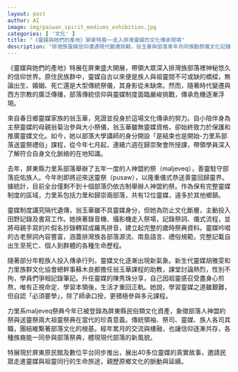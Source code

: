 ```yaml
---
layout: post
author: AI
image: img/paiwan_spirit_mediums_exhibition.jpg
categories: [ '文化' ]
title: "《靈媒與她們的產地》屏東特展──走入排灣靈媒的文化傳承現場"
description: "排灣族靈媒信仰遭遇現代變遷挑戰，翁玉華與部落青年共同推動祭儀文化記錄、教學與傳承。屏東特展同步展出40多名靈媒故事，帶領大眾認識祖靈信仰的珍貴與新生。"
---
```

《靈媒與她們的產地》特展在屏東盛大開展，帶領大眾深入排灣族部落裡神秘悠久的信仰世界。原住民族群中，靈媒自古以來便是族人與祖靈間不可或缺的橋樑，無論出生、婚姻、死亡還是大型傳統祭儀，其身影從未缺席。然而，隨著時代變遷與西方宗教的廣泛傳播，部落傳統信仰與靈媒制度面臨嚴峻挑戰，傳承危機逐漸浮現。

來自春日鄉靈媒家族的翁玉華，見證並投身於這場文化傳承的努力。自小陪伴身為主祭靈媒的母親翁菊治參與大小祭儀，翁玉華雖無靈媒資格，卻始終致力於保護和推廣靈媒文化。如今，她以部落大學講師的身分開設「是結束也是開始-力里系部落送靈祭禮俗」課程，從今年七月起，連續六週在歸崇聚會所授課，帶領學員深入了解符合自身文化脈絡的在地知識。

去年，屏東縣力里系部落舉辦了五年一度的人神盟約祭（maljeveq），善靈駐守部落庇佑族人。今年則即將迎來送靈祭（pusaw），以隆重儀式恭送善靈回歸靈界。據統計，目前全台僅剩不到十個部落仍依古制舉辦人神盟約祭。作為保有完整靈媒制度的區域，力里系包括力里和歸崇兩部落，共有12位靈媒，遠多於其他鄉鎮。

靈媒制度講究隔代遺傳，翁玉華雖不具靈媒身分，但她為防止文化斷層，主動投入田野記錄及書寫工作。她挾著錄音機、攝影機走入祭場，記錄祭詞、儀式流程，並將母親手寫的片假名抄錄轉寫成羅馬拼音，建立起完整的歲時祭典資料。靈媒吟唱的古老祭詞內容豐富，涵蓋排灣族各部落源流、南島語言、禮俗規範，完整記載自出生至死亡、個人到群體的各種生命歷程。

隨著部分年輕族人投入傳承行列，靈媒文化逐漸出現新氣象。新生代靈媒胡雅雯和力里族群文化協會總幹事蘇木良都擔任翁玉華課程的助教，課堂討論熱烈，性別不拘，學員們爭相記錄筆記。升任靈媒的陳秀珠分享，自己因祖靈感召受盡身心煎熬，唯有正視命定、學習本領後，生活才重回正軌。她說，學習靈媒之道雖艱難，但自認「必須要學」，除了師承口授，更積極參與多元課程。

力里系maljeveq祭典今年已被登錄為屏東縣民俗類文化資產，象徵部落人神盟約祭與送靈祭兩大祖靈祭典在當代的珍貴意義。傳統領袖、祭司、靈媒、族人各司其職，團結維繫著部落文化的根基。經年累月的交流與樓融，也讓信仰逐漸共存，各種族裔能一同參與部落祭典，體現現代部落的新風貌。

特展現於屏東原民館及數位平台同步推出，展出40多位靈媒的真實故事，邀請民眾走進靈媒與祖靈同行的生命旅途，親歷原鄉文化的脈動與延續。